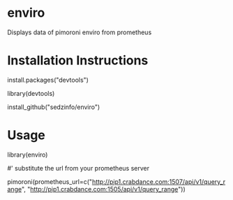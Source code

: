 # enviro
Displays data of pimoroni enviro from prometheus

# Installation Instructions

install.packages("devtools")

library(devtools)

install_github("sedzinfo/enviro")

# Usage

library(enviro)

#' substitute the url from your prometheus server

pimoroni(prometheus_url=c("http://pip1.crabdance.com:1507/api/v1/query_range",
                          "http://pip1.crabdance.com:1505/api/v1/query_range"))

